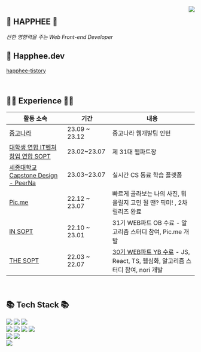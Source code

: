 
<img align="right" src="https://github-readme-stats-sigma-five.vercel.app/api?username=Happhee&show_icons=true&theme=dracula"/>

## 💛 HAPPHEE 💛
 *선한 영향력을 주는 Web Front-end Developer*

## 💬 Happhee.dev
[happhee-tistory](https://happhee-dev.tistory.com) 

 <br>

 ## 👩‍💻 Experience 👩‍💻

|활동 소속 |기간|내용|
|---|---|---|
|<a href="https://web.joongna.com)">중고나라</a>|23.09 ~ 23.12 | 중고나라 웹개발팀 인턴  |
|<a href="http://sopt.org/wp/">대학생 연합 IT벤처 창업 연합 SOPT</a>|23.02~23.07 | 제 31대 웹파트장  |
|<a href="https://peerna.kr/">세종대학교 Capstone Design - PeerNa </a>|23.03~23.07 | 실시간 CS 동료 학습 플랫폼  |
|<a href="https://with-picme.com/">Pic.me</a>|22.12 ~ 23.07 |  빠르게 골라보는 나의 사진, 뭐 올릴지 고민 될 땐? 픽미! , 2차 릴리즈 완료 |
|<a href="http://sopt.org/wp/">IN SOPT</a>|22.10 ~ 23.01| 31기 WEB파트 OB 수료 - 알고리즘 스터디 참여, Pic.me 개발 |
|<a href="http://sopt.org/wp/">THE SOPT</a>|22.03 ~ 22.07| <a href="https://happhee-dev.tistory.com/4">30기 WEB파트 YB 수료</a> - JS, React, TS, 웹심화, 알고리즘 스터디 참여, nori 개발 |

<br>

 ## 📚 Tech Stack 📚
<img src="https://img.shields.io/badge/React-61DAFB?style=flat-square&logo=React&logoColor=white"/></a>
<img src="https://img.shields.io/badge/TypeScript-3776AB?style=flat-square&logo=Typescript&logoColor=white"/></a>
  <img src="https://img.shields.io/badge/Recoil-3578e5?style=flat-square&logo=React&logoColor=white"/>
<br>
<img src="https://img.shields.io/badge/JavaScript-f7df1e?style=flat-square&logo=javascript&logoColor=white"/></a>
<img src="https://img.shields.io/badge/HTML5-e34f26?style=flat-square&logo=html5&logoColor=white"/></a>
<img src="https://img.shields.io/badge/CSS3-1572B6?style=flat-square&logo=css3&logoColor=white"/></a>
 <img src="https://img.shields.io/badge/styled/component-e084c6?style=flat-square&logo=styled-components&logoColor=white"/>
<br>
<img src="https://img.shields.io/badge/Git-F05032?style=flat-square&logo=Git&logoColor=white"/></a>
<img src="https://img.shields.io/badge/Node.js-339933?style=flat-square&logo=Node.js&logoColor=white"/></a>
<br> 
<img src="https://img.shields.io/badge/Notion-black?style=flat-square&logo=Notion&logoColor=white"></a>
